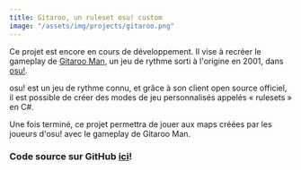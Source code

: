 ```yaml
---
title: Gitaroo, un ruleset osu! custom
image: "/assets/img/projects/gitaroo.png"
---
```


Ce projet est encore en cours de développement. Il vise à recréer le gameplay de [Gitaroo Man](https://fr.wikipedia.org/wiki/Gitaroo_Man), un jeu de rythme sorti à l'origine en 2001, dans [osu!](https://osu.ppy.sh/).

osu! est un jeu de rythme connu, et grâce à son client open source officiel, il est possible de créer des modes de jeu personnalisés appelés « rulesets » en C#.

Une fois terminé, ce projet permettra de jouer aux maps créées par les joueurs d'osu! avec le gameplay de Gitaroo Man.

### Code source sur GitHub [ici](https://github.com/Rudicito/gitaroo)!